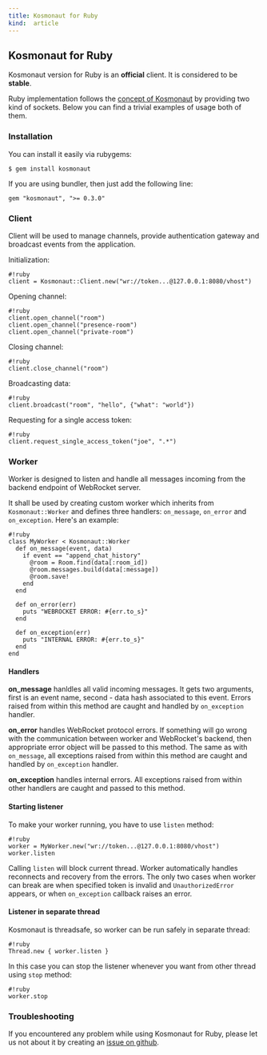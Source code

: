 ```yaml
---
title: Kosmonaut for Ruby
kind:  article
---
```


## Kosmonaut for Ruby

Kosmonaut version for Ruby is an **official** client. It is considered to be **stable**. 

Ruby implementation follows the [concept of Kosmonaut](/kosmonaut/) by providing
two kind of sockets. Below you can find a trivial examples of usage both
of them.


### Installation

You can install it easily via rubygems:

    $ gem install kosmonaut
    
If you are using bundler, then just add the following line:

    gem "kosmonaut", ">= 0.3.0"

### Client

Client will be used to manage channels, provide authentication gateway and broadcast
events from the application.

Initialization:

    #!ruby
    client = Kosmonaut::Client.new("wr://token...@127.0.0.1:8080/vhost")

Opening channel:

    #!ruby
    client.open_channel("room")
    client.open_channel("presence-room")
    client.open_channel("private-room")
    
Closing channel:

    #!ruby
    client.close_channel("room")
    
Broadcasting data:

    #!ruby
    client.broadcast("room", "hello", {"what": "world"})

Requesting for a single access token:

    #!ruby
    client.request_single_access_token("joe", ".*")

### Worker

Worker is designed to listen and handle all messages incoming from the backend
endpoint of WebRocket server.

It shall be used by creating custom worker which inherits from `Kosmonaut::Worker`
and defines three handlers: `on_message`, `on_error` and `on_exception`. Here's an example:

    #!ruby
    class MyWorker < Kosmonaut::Worker
      def on_message(event, data)
        if event == "append_chat_history"
          @room = Room.find(data[:room_id])
          @room.messages.build(data[:message])
          @room.save!
        end
      end
   
      def on_error(err)
        puts "WEBROCKET ERROR: #{err.to_s}"
      end
  
      def on_exception(err)
        puts "INTERNAL ERROR: #{err.to_s}"
      end
    end

#### Handlers

**on_message** hanldles all valid incoming messages. It gets two arguments, first is an 
event name, second - data hash associated to this event. Errors raised from within this 
method are caught and handled by `on_exception` handler.

**on_error** handles WebRocket protocol errors. If something will go wrong
with the communication between worker and WebRocket's backend, then appropriate
error object will be passed to this method. The same as with `on_message`, all 
exceptions raised from within this method are caught and handled by `on_exception` 
handler.

**on_exception** handles internal errors. All exceptions raised from within
other handlers are caught and passed to this method.

#### Starting listener

To make your worker running, you have to use `listen` method:

    #!ruby
    worker = MyWorker.new("wr://token...@127.0.0.1:8080/vhost")
    worker.listen

Calling `listen` will block current thread. Worker automatically handles reconnects
and recovery from the errors. The only two cases when worker can break are when
specified token is invalid and `UnauthorizedError` appears, or when `on_exception`
callback raises an error. 

#### Listener in separate thread

Kosmonaut is threadsafe, so worker can be run safely in separate thread:

    #!ruby
    Thread.new { worker.listen }
    
In this case you can stop the listener whenever you want from other thread using
`stop` method:

    #!ruby
    worker.stop

### Troubleshooting

If you encountered any problem while using Kosmonaut for Ruby, please let us not about it
by creating an [issue on github](http://github.com/webrocket/kosmonaut-ruby/issues).
